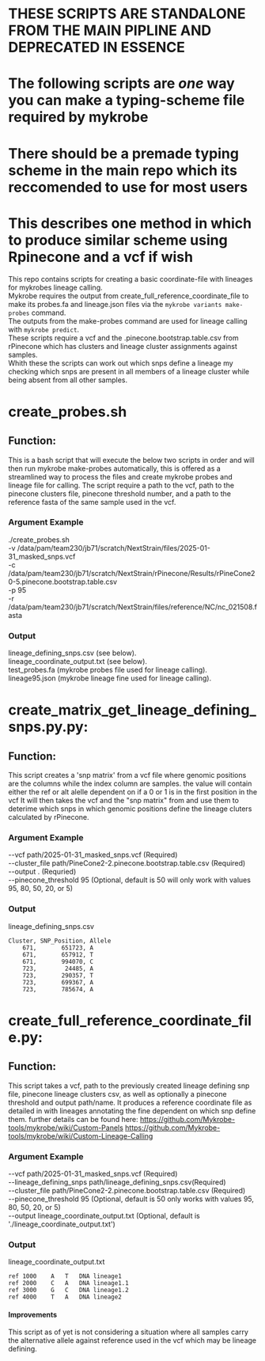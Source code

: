 # THESE SCRIPTS ARE STANDALONE FROM THE MAIN PIPLINE AND DEPRECATED IN ESSENCE



# The following scripts are _one_ way you can make a typing-scheme file required by mykrobe
# There should be a premade typing scheme in the main repo which its reccomended to use for most users  
# This describes one method in which to produce similar scheme using Rpinecone and a vcf if wish 

This repo contains  scripts for creating a basic coordinate-file with lineages for mykrobes lineage calling.  
Mykrobe requires the output from create_full_reference_coordinate_file to make its probes.fa and lineage.json files via the `mykrobe variants make-probes` command.  
The outputs from the make-probes command are used for lineage calling with `mykrobe predict`.  
These scripts require a vcf and the .pinecone.bootstrap.table.csv from rPinecone which has clusters and lineage cluster assignments against samples.  
Whith these the scripts can work out which snps define a lineage my checking which snps are present in all members of a lineage cluster while being absent from all other samples.

# create_probes.sh
## Function:
This is a bash script that will execute the below two scripts in order and will then run mykrobe make-probes automatically, this is offered as a streamlined way to process the files and create mykrobe probes and lineage file for calling.
The script require a path to the vcf, path to the pinecone clusters file, pinecone threshold number, and a path to the reference fasta of the same sample used in the vcf. 

### Argument Example
./create_probes.sh  
-v /data/pam/team230/jb71/scratch/NextStrain/files/2025-01-31_masked_snps.vcf  
-c /data/pam/team230/jb71/scratch/NextStrain/rPinecone/Results/rPineCone20-5.pinecone.bootstrap.table.csv  
-p 95  
-r /data/pam/team230/jb71/scratch/NextStrain/files/reference/NC/nc_021508.fasta  

### Output
lineage_defining_snps.csv (see below).  
lineage_coordinate_output.txt (see below).  
test_probes.fa (mykrobe probes file used for lineage calling).  
lineage95.json (mykrobe lineage fine used for lineage calling).  


# create_matrix_get_lineage_defining_snps.py.py:
## Function:
This script creates a 'snp matrix' from a vcf file where genomic positions are the columns while the index column are samples.
the value will contain either the ref or alt alelle dependent on if a 0 or 1 is in the first position in the vcf
It will then takes the vcf and the "snp matrix" from and use them to deterime which snps in which genomic positions define the lineage cluters calculated by rPinecone.

### Argument Example 
--vcf path/2025-01-31_masked_snps.vcf (Required)  
--cluster_file path/PineCone2-2.pinecone.bootstrap.table.csv (Required)  
--output . (Requried)  
--pinecone_threshold 95 (Optional, default is 50 will only work with values 95, 80, 50, 20, or 5)  

### Output
lineage_defining_snps.csv

```
Cluster, SNP_Position, Allele
    671,       651723, A
    671,       657912, T
    671,       994070, C
    723,        24485, A
    723,       290357, T
    723,       699367, A
    723,       785674, A
```

# create_full_reference_coordinate_file.py:
## Function:
This script takes a vcf, path to the previously created lineage defining snp file, pinecone lineage clusters csv, as well as optionally a pinecone threshold and output path/name. It produces a reference coordinate file as detailed in with lineages annotating the fine dependent on which snp define them.
further details can be found here:
https://github.com/Mykrobe-tools/mykrobe/wiki/Custom-Panels
https://github.com/Mykrobe-tools/mykrobe/wiki/Custom-Lineage-Calling

### Argument Example 
--vcf path/2025-01-31_masked_snps.vcf (Required)  
--lineage_defining_snps path/lineage_defining_snps.csv(Required)  
--cluster_file path/PineCone2-2.pinecone.bootstrap.table.csv (Required)  
--pinecone_threshold 95 (Optional, default is 50 only works with values 95, 80, 50, 20, or 5)  
--output lineage_coordinate_output.txt (Optional, default is './lineage_coordinate_output.txt')  

### Output
lineage_coordinate_output.txt

```
ref	1000	A	T	DNA	lineage1
ref	2000	C	A	DNA	lineage1.1
ref	3000	G	C	DNA	lineage1.2
ref	4000	T	A	DNA	lineage2
```

#### Improvements
This script as of yet is not considering a situation where all samples carry the alternative allele against reference used in the vcf which may be lineage defining. 